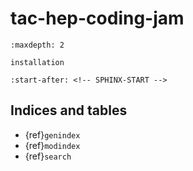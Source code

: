 # tac-hep-coding-jam

```{toctree}
:maxdepth: 2

installation
```

```{include} ../README.md
:start-after: <!-- SPHINX-START -->
```

## Indices and tables

- {ref}`genindex`
- {ref}`modindex`
- {ref}`search`
